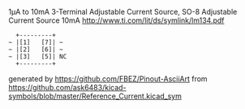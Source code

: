 1μA to 10mA 3-Terminal Adjustable Current Source, SO-8
Adjustable Current Source 10mA
http://www.ti.com/lit/ds/symlink/lm134.pdf


	  +---------+
	~ |[1]   [7]| ~
	~ |[2]   [6]| ~
	~ |[3]   [5]| NC
	  +---------+


generated by https://github.com/FBEZ/Pinout-AsciiArt from https://github.com/ask6483/kicad-symbols/blob/master/Reference_Current.kicad_sym